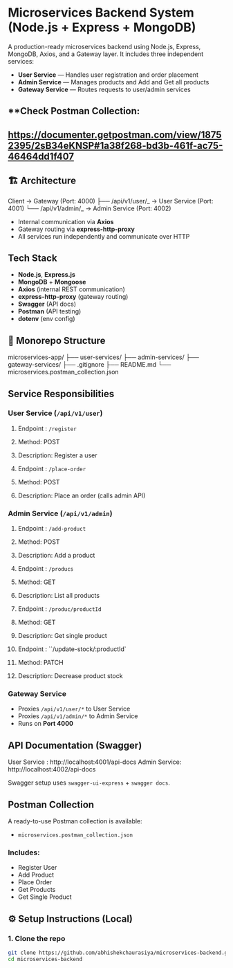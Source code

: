 # Microservices Backend System (Node.js + Express + MongoDB)

A production-ready microservices backend using Node.js, Express, MongoDB, Axios, and a Gateway layer. It includes three independent services:

- **User Service** — Handles user registration and order placement
- **Admin Service** — Manages products and Add and Get all products
- **Gateway Service** — Routes requests to user/admin services

## **Check Postman Collection:

## https://documenter.getpostman.com/view/18752395/2sB34eKNSP#1a38f268-bd3b-461f-ac75-46464dd1f407

## 🏗 Architecture

Client → Gateway (Port: 4000)
├── /api/v1/user/_ → User Service (Port: 4001)
└── /api/v1/admin/_ → Admin Service (Port: 4002)

- Internal communication via **Axios**
- Gateway routing via **express-http-proxy**
- All services run independently and communicate over HTTP

## Tech Stack

- **Node.js**, **Express.js**
- **MongoDB** + **Mongoose**
- **Axios** (internal REST communication)
- **express-http-proxy** (gateway routing)
- **Swagger** (API docs)
- **Postman** (API testing)
- **dotenv** (env config)

## 📁 Monorepo Structure

microservices-app/
├── user-services/
├── admin-services/
├── gateway-services/
├── .gitignore
├── README.md
└── microservices.postman_collection.json

## Service Responsibilities

### User Service (`/api/v1/user`)

1. Endpoint : `/register`
2. Method: POST
3. Description: Register a user

4. Endpoint : `/place-order`
5. Method: POST
6. Description: Place an order (calls admin API)

### Admin Service (`/api/v1/admin`)

1. Endpoint : `/add-product`
2. Method: POST
3. Description: Add a product

4. Endpoint : `/producs`
5. Method: GET
6. Description: List all products

7. Endpoint : `/produc/productId`
8. Method: GET
9. Description: Get single product

10. Endpoint : ``/update-stock/:productId`
11. Method: PATCH
12. Description: Decrease product stock

### Gateway Service

- Proxies `/api/v1/user/*` to User Service
- Proxies `/api/v1/admin/*` to Admin Service
- Runs on **Port 4000**

## API Documentation (Swagger)

User Service : http://localhost:4001/api-docs
Admin Service: http://localhost:4002/api-docs

Swagger setup uses `swagger-ui-express` + `swagger docs`.

## Postman Collection

A ready-to-use Postman collection is available:

- `microservices.postman_collection.json`

### Includes:

- Register User
- Add Product
- Place Order
- Get Products
- Get Single Product

## ⚙️ Setup Instructions (Local)

### 1. Clone the repo

```bash
git clone https://github.com/abhishekchaurasiya/microservices-backend.git
cd microservices-backend
```
